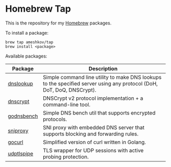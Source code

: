 # Homebrew Tap

This is the repository for my [Homebrew](http://brew.sh/) packages.

To install a package:

```
brew tap ameshkov/tap
brew install <package>
```

Available packages:

Package|Description
---|---
[dnslookup](https://github.com/ameshkov/dnslookup)|Simple command line utility to make DNS lookups to the specified server using any protocol (DoH, DoT, DoQ, DNSCrypt).
[dnscrypt](https://github.com/ameshkov/dnscrypt)|DNSCrypt v2 protocol implementation + a command-line tool.
[godnsbench](https://github.com/ameshkov/godnsbench)|Simple DNS bench util that supports encrypted protocols.
[sniproxy](https://github.com/ameshkov/sniproxy)|SNI proxy with embedded DNS server that supports blocking and forwarding rules.
[gocurl](https://github.com/ameshkov/gocurl)|Simplified version of curl written in Golang.
[udptlspipe](https://github.com/ameshkov/udptlspipe)|TLS wrapper for UDP sessions with active probing protection.
